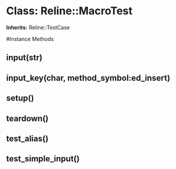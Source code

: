 # Class: Reline::MacroTest
**Inherits:** Reline::TestCase
    




#Instance Methods
## input(str) [](#method-i-input)

## input_key(char, method_symbol:ed_insert) [](#method-i-input_key)

## setup() [](#method-i-setup)

## teardown() [](#method-i-teardown)

## test_alias() [](#method-i-test_alias)

## test_simple_input() [](#method-i-test_simple_input)

